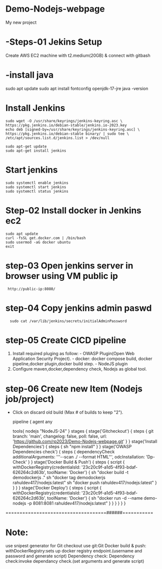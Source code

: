 # Demo-Nodejs-webpage
My new project

-Steps-01 Jekins Setup
=======================
Create AWS EC2 machine with t2.medium(20GB) & connect with gitbash 

-install java
========
   sudo apt update
   sudo apt install fontconfig openjdk-17-jre
   java -version

Install Jenkins
========

    sudo wget -O /usr/share/keyrings/jenkins-keyring.asc \
    https://pkg.jenkins.io/debian-stable/jenkins.io-2023.key
    echo deb [signed-by=/usr/share/keyrings/jenkins-keyring.asc] \
    https://pkg.jenkins.io/debian-stable binary/ | sudo tee \
    /etc/apt/sources.list.d/jenkins.list > /dev/null
  
    sudo apt-get update
    sudo apt-get install jenkins

Start jenkins
===============

    sudo systemctl enable jenkins
    sudo systemctl start jenkins
    sudo systemctl status jenkins


Step-02 Install docker in Jenkins ec2
======================================

    sudo apt update
    curl -fsSL get.docker.com | /bin/bash
    sudo usermod -aG docker ubuntu 
    exit


step-03 Open jenkins server in browser using VM public ip
=====================================================

     http://public-ip:8080/


step-04 Copy jenkins admin paswd
=========================

      sudo cat /var/lib/jenkins/secrets/initialAdminPassword

step-05 Create CICD pipeline
=========================
   1) Install required pluging as follow:
    - OWASP Plugin(Open Web Application Security Project).
    - docker: docker compose build, docker pipeline,docker plugin,docker build step.
    - NodeJS plugin
   2) Configure maven,docker,dependency check, Nodejs as global tool.

step-06 Create new Item (Nodejs job/project)
==========================================
  - Click on discard old build (Max # of builds to keep "2").

    

    pipeline {
    agent any
    
    tools{
        nodejs "NodeJS-24"
    }
    stages {
        stage('Gitcheckout') {
            steps {
               git branch: 'main', changelog: false, poll: false, url: 'https://github.com/rp2023/Demo-Nodejs-webpage.git'
            }
        }
         stage('Install Dependencies') {
            steps {
              sh "npm install"
            }
        }
         stage('OWASP Dependencies check') {
            steps {
              dependencyCheck additionalArguments: '''--scan ./ --format HTML''', odcInstallation: 'Dp-Check'
            }
        }
         stage('Docker Build & Push') {
            steps {
              script {
                  withDockerRegistry(credentialsId: '23c20c9f-a1d5-4f93-bdaf-626264c2d63b', toolName: 'Docker') {
                      sh "docker build -t demodockerjs ."
                      sh "docker tag demodockerjs rahuldev417/nodejs:latest"
                      sh "docker push rahuldev417/nodejs:latest"
                 }
              }
            }
        }
         stage('Docker Deploy') {
            steps {
              script {
                  withDockerRegistry(credentialsId: '23c20c9f-a1d5-4f93-bdaf-626264c2d63b', toolName: 'Docker') {
                      sh "docker run -d --name demo-nodejs -p 8081:8081 rahuldev417/nodejs:latest"
                 }
              }
            }
        }
    }
}

====================================######===========

Note:
===============
   use snipest generator for
   Git checkout use git:Git
   Docker build & push: withDockerRegistry:sets up docker registry endpoint.(username and password and generate script)
   Dependency check: Dependency check:invoke dependancy check.(set arguments and generate script)



